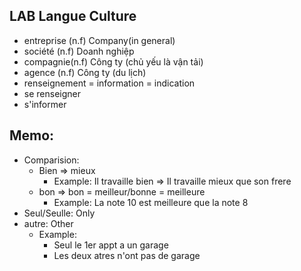 ## LAB Langue Culture
- entreprise (n.f) Company(in general)
- société (n.f) Doanh nghiệp
- compagnie(n.f) Công ty (chủ yếu là vận tải)
- agence (n.f) Công ty (du lịch)
- renseignement = information = indication
- se renseigner
- s'informer
## Memo:
- Comparision:
	- Bien $\Rightarrow$ mieux
		- Example: Il travaille bien $\Rightarrow$ Il travaille mieux que son frere
	- bon $\Rightarrow$ bon = meilleur/bonne = meilleure
		- Example: La note 10 est meilleure que la note 8
- Seul/Seulle: Only
- autre: Other
	- Example: 
		- Seul le 1er appt a un garage
		- Les deux atres n'ont pas de garage